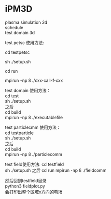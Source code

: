# iPM3D
plasma simulation 3d   
schedule   
test domain 3d

test petsc 使用方法:  

cd testpetsc  

sh ./setup.sh   

cd run  
 
mpirun -np 8 ./cxx-call-f-cxx  
 

test domain 使用方法：  
cd test  
sh  ./setup.sh  
之后   
cd build    
mpirun -np 8 ./executablefile

test particlecmm 使用方法：  
cd testparticle  
sh  ./setup.sh  
之后  
cd build  
mpirun -np 8 ./particlecomm  

test field使用方法: 
cd testfield  
sh ./setup.sh
之后
cd run 
mpirun -np 8 ./fieldcomm
  
然后回到testfield目录   
python3 fieldplot.py  
会打印出整个区域x方向的电场

